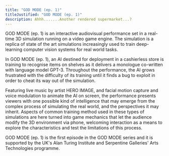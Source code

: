 ```yaml
---
title: "GOD MODE (ep. 1)"
titleJustified: "GOD MODE (ep. 1)"
description: Ahhh.......Another rendered supermarket...?
---
```


GOD MODE (ep. 1) is an interactive audiovisual performance set in a real-time 3D simulation running on a video game engine. The simulation is a replica of state of the art simulations increasingly used to train deep-learning computer vision systems for real world tasks.

In GOD MODE (ep. 1), an AI destined for deployment in a cashierless store is training to recognise items on shelves as it delivers a monologue co-written with language model GPT-3. Throughout the performance, the AI grows frustrated with the difficulty of its training until it finds a bug to exploit in order to cheat its way out of the simulation.

Featuring live music by artist HERO IMAGE, and facial motion capture and voice modulation to animate the AI on screen, the performance presents viewers with one possible kind of intelligence that may emerge from the complex process of simulating the real world, and the perspectives it may inherit. Aspects of common training method used in these types of simulations are here turned into game mechanics that let the audience modify the 3D environment via phone, welcoming interaction as a means to explore the characteristics and test the limitations of this process.

GOD MODE (ep. 1) is the first episode in the GOD MODE series and it is supported by the UK's Alan Turing Institute and Serpentine Galleries' Arts Technologies programme.